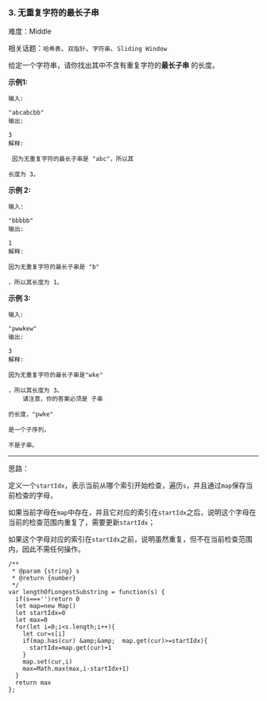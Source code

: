 ### 3. 无重复字符的最长子串

难度：Middle

相关话题：`哈希表`、`双指针`、`字符串`、`Sliding Window`

给定一个字符串，请你找出其中不含有重复字符的**最长子串** 的长度。



**示例1:** 





```
输入:

"abcabcbb"
输出:

3 
解释:

 因为无重复字符的最长子串是 "abc"，所以其

长度为 3。

```


**示例 2:** 





```
输入:

"bbbbb"
输出:

1
解释:

因为无重复字符的最长子串是 "b"

，所以其长度为 1。

```


**示例 3:** 





```
输入:

"pwwkew"
输出:

3
解释:

因为无重复字符的最长子串是"wke"

，所以其长度为 3。
    请注意，你的答案必须是 子串

的长度，"pwke"

是一个子序列，

不是子串。

```



-----

思路：

定义一个`startIdx`，表示当前从哪个索引开始检查，遍历`s`，并且通过`map`保存当前检查的字母，

如果当前字母在`map`中存在，并且它对应的索引在`startIdx`之后，说明这个字母在当前的检查范围内重复了，需要更新`startIdx`；

如果这个字母对应的索引在`startIdx`之前，说明虽然重复，但不在当前检查范围内，因此不需任何操作。




```
/**
 * @param {string} s
 * @return {number}
 */
var lengthOfLongestSubstring = function(s) {
  if(s==='')return 0
  let map=new Map()
  let startIdx=0
  let max=0
  for(let i=0;i<s.length;i++){
    let cur=s[i]
    if(map.has(cur) &amp;&amp;  map.get(cur)>=startIdx){
      startIdx=map.get(cur)+1
    }
    map.set(cur,i)
    max=Math.max(max,i-startIdx+1)
  }
  return max
};



```

